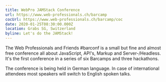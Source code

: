 ```yaml
---
title: WebPro JAMStack Conference
url: https://www.web-professionals.ch/barcamp
cocUrl: https://www.web-professionals.ch/barcamp/coc
date: 2020-01-25T08:30:00.000Z
location: Grabs SG, Switzerland
byline: Let's do the JAMStack!
---
```


The Web Professionals and Friends #barconf is a small but fine and almost free conference all about JavaScript, API's, Markup and Server-/Headless. It's the first conference in a series of six Barcamps and three hackathons.

The conference is being held in German language. In case of international attendees most speakers will switch to English spoken talks.
